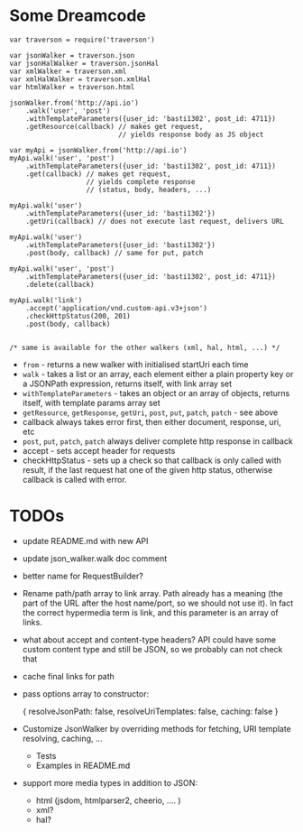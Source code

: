 Some Dreamcode
==============

    var traverson = require('traverson')

    var jsonWalker = traverson.json
    var jsonHalWalker = traverson.jsonHal
    var xmlWalker = traverson.xml
    var xmlHalWalker = traverson.xmlHal
    var htmlWalker = traverson.html

    jsonWalker.from('http://api.io')
        .walk('user', 'post')
        .withTemplateParameters({user_id: 'basti1302', post_id: 4711})
        .getResource(callback) // makes get request,
                               // yields response body as JS object

    var myApi = jsonWalker.from('http://api.io')
    myApi.walk('user', 'post')
        .withTemplateParameters({user_id: 'basti1302', post_id: 4711})
        .get(callback) // makes get request,
                       // yields complete response
                       // (status, body, headers, ...)

    myApi.walk('user')
        .withTemplateParameters({user_id: 'basti1302'})
        .getUri(callback) // does not execute last request, delivers URL

    myApi.walk('user')
        .withTemplateParameters({user_id: 'basti1302'})
        .post(body, callback) // same for put, patch

    myApi.walk('user', 'post')
        .withTemplateParameters({user_id: 'basti1302', post_id: 4711})
        .delete(callback)

    myApi.walk('link')
        .accept('application/vnd.custom-api.v3+json')
        .checkHttpStatus(200, 201)
        .post(body, callback)


    /* same is available for the other walkers (xml, hal, html, ...) */

* `from` - returns a new walker with initialised startUri each time
* `walk` - takes a list or an array, each element either a plain property key or a JSONPath expression, returns itself, with link array set
* `withTemplateParameters` - takes an object or an array of objects, returns itself, with template params array set
* `getResource`, `getResponse`, `getUri`, `post`, `put`, `patch`, `patch` - see above
* callback always takes error first, then either document, response, uri, etc
* `post`, `put`, `patch`, `patch` always deliver complete http response in callback
* accept - sets accept header for requests
* checkHttpStatus - sets up a check so that callback is only called with result, if the last request hat one of the given http status, otherwise callback is called with error.

TODOs
=====

* update README.md with new API
* update json_walker.walk doc comment
* better name for RequestBuilder?
* Rename path/path array to link array. Path already has a meaning (the part of
  the URL after the host name/port, so we should not use it). In fact the
  correct hypermedia term is link, and this parameter is an array of links.
* what about accept and content-type headers? API could have some custom
  content type and still be JSON, so we probably can not check that
* cache final links for path
* pass options array to constructor:

    {
      resolveJsonPath: false,
      resolveUriTemplates: false,
      caching: false
    }

* Customize JsonWalker by overriding methods for fetching, URI template
  resolving, caching, ...
    * Tests
    * Examples in README.md
* support more media types in addition to JSON:
    * html (jsdom, htmlparser2, cheerio, .... )
    * xml?
    * hal?

